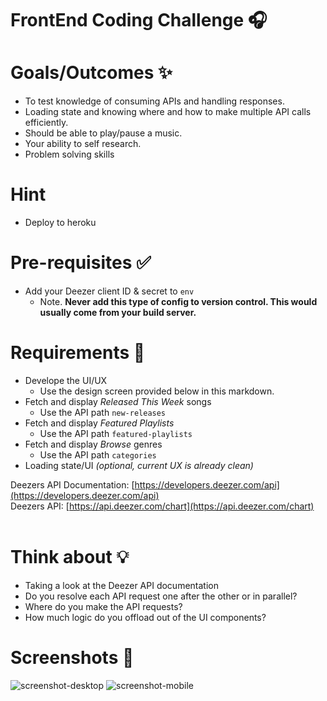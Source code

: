 # FrontEnd Coding Challenge 🎧

# Goals/Outcomes ✨
- To test knowledge of consuming APIs and handling responses.
- Loading state and knowing where and how to make multiple API calls efficiently.
- Should be able to play/pause a music.
- Your ability to self research.
- Problem solving skills

# Hint
- Deploy to heroku


# Pre-requisites ✅
- Add your Deezer client ID & secret to `env`
  - Note. **Never add this type of config to version control. This would usually come from your build server.**

# Requirements 📖
- Develope the UI/UX
  - Use the design screen provided below in this markdown.
- Fetch and display *Released This Week* songs
  - Use the API path `new-releases`
- Fetch and display *Featured Playlists*
  - Use the API path `featured-playlists`
- Fetch and display *Browse* genres
  - Use the API path `categories`
- Loading state/UI *(optional, current UX is already clean)*

Deezers API Documentation: [https://developers.deezer.com/api](https://developers.deezer.com/api)
<br>
Deezers API: [https://api.deezer.com/chart](https://api.deezer.com/chart)
<br>
<br>

# Think about 💡
- Taking a look at the Deezer API documentation
- Do you resolve each API request one after the other or in parallel?
- Where do you make the API requests?
- How much logic do you offload out of the UI components?

<!-- # What's Already Been Done 🏁
- UI/UX for all elements, including previews (mobile responsive)
- A Deezer request helper (`makeRequest.js`) -->

# Screenshots 🌄

![screenshot-desktop](https://puu.sh/GwPLE/3be580156a.png)
![screenshot-mobile](https://puu.sh/GwPLS/0bcb566d23.png)
